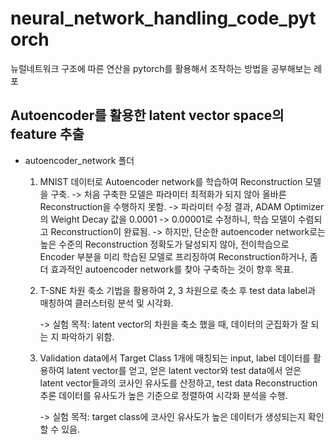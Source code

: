 # neural_network_handling_code_pytorch
 뉴럴네트워크 구조에 따른 연산을 pytorch를 활용해서 조작하는 방법을 공부해보는 레포


## Autoencoder를 활용한 latent vector space의 feature 추출
   - autoencoder_network 폴더
     1) MNIST 데이터로 Autoencoder network를 학습하여 Reconstruction 모델을 구축.
        -> 처음 구축한 모델은 파라미터 최적화가 되지 않아 올바른 Reconstruction을 수행하지 못함.
        -> 파라미터 수정 결과, ADAM Optimizer의 Weight Decay 값을 0.0001 -> 0.00001로 수정하니, 학습 모델이 수렴되고 Reconstruction이 완료됨.
        -> 하지만, 단순한 autoencoder network로는 높은 수준의 Reconstruction 정확도가 달성되지 않아, 전이학습으로 Encoder 부분을 미리 학습된 모델로 프리징하여 Reconstruction하거나, 좀 더 효과적인 autoencoder network를 찾아 구축하는 것이 향후 목표. 
     2) T-SNE 차원 축소 기법을 활용하여 2, 3 차원으로 축소 후 test data label과 매칭하여 클러스터링 분석 및 시각화.
       
        -> 실험 목적: latent vector의 차원을 축소 했을 때, 데이터의 군집화가 잘 되는 지 파악하기 위함.
     3) Validation data에서 Target Class 1개에 매칭되는 input, label 데이터를 활용하여 latent vector를 얻고, 얻은 latent vector와 test data에서 얻은 latent vector들과의 코사인 유사도를 산정하고, test data Reconstruction 추론 데이터를 유사도가 높은 기준으로 정렬하여 시각화 분석을 수행.
       
        -> 실험 목적: target class에 코사인 유사도가 높은 데이터가 생성되는지 확인할 수 있음.
